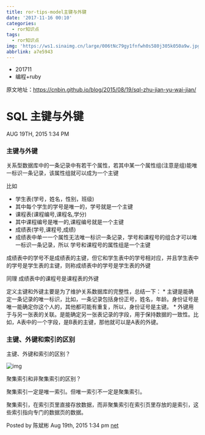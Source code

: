 ```yaml
---
title: ror-tips-model主键与外键
date: '2017-11-16 00:10'
categories:
  - ror知识点
tags:
  - ror知识点
img: 'https://ws1.sinaimg.cn/large/006tNc79gy1fnfwh0s580j305k050a9w.jpg'
abbrlink: a7e5943
---
```


* 201711
* 编程+ruby



原文地址：https://cnbin.github.io/blog/2015/08/19/sql-zhu-jian-yu-wai-jian/

# SQL 主键与外键

AUG 19TH, 2015 1:34 PM

### 主键与外键

关系型数据库中的一条记录中有若干个属性，若其中某一个属性组(注意是组)能唯一标识一条记录，该属性组就可以成为一个主键

比如

- 学生表(学号，姓名，性别，班级)
- 其中每个学生的学号是唯一的，学号就是一个主键
- 课程表(课程编号,课程名,学分)
- 其中课程编号是唯一的,课程编号就是一个主键
- 成绩表(学号,课程号,成绩)
- 成绩表中单一一个属性无法唯一标识一条记录，学号和课程号的组合才可以唯一标识一条记录，所以 学号和课程号的属性组是一个主键

成绩表中的学号不是成绩表的主键，但它和学生表中的学号相对应，并且学生表中的学号是学生表的主键，则称成绩表中的学号是学生表的外键

同理 成绩表中的课程号是课程表的外键

定义主键和外键主要是为了维护关系数据库的完整性，总结一下： * 主键是能确定一条记录的唯一标识，比如，一条记录包括身份正号，姓名，年龄。身份证号是唯一能确定你这个人的，其他都可能有重复，所以，身份证号是主键。 * 外键用于与另一张表的关联。是能确定另一张表记录的字段，用于保持数据的一致性。比如，A表中的一个字段，是B表的主键，那他就可以是A表的外键。

### 主键、外键和索引的区别

主键、外键和索引的区别？

![img](http://ww1.sinaimg.cn/mw690/78f9859egw1ev7v6ijb4nj20hy03zabe.jpg)

聚集索引和非聚集索引的区别？

聚集索引一定是唯一索引。但唯一索引不一定是聚集索引。

聚集索引，在索引页里直接存放数据，而非聚集索引在索引页里存放的是索引，这些索引指向专门的数据页的数据。

Posted by 陈斌彬 Aug 19th, 2015 1:34 pm  [net](https://cnbin.github.io/blog/categories/net/)